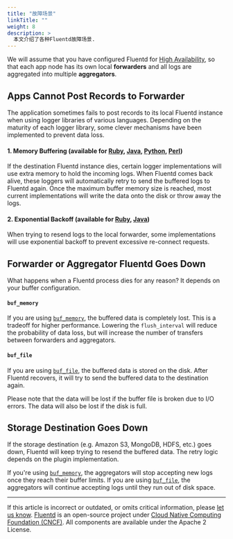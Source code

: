 ```yaml
---
title: "故障场景"
linkTitle: ""
weight: 8
description: >
  本文介绍了各种Fluentd故障场景.
---
```


We will assume that you have configured Fluentd for [High Availability](/deployment/high-availability.md), so that each app node has its own local
**forwarders** and all logs are aggregated into multiple **aggregators**.

## Apps Cannot Post Records to Forwarder

The application sometimes fails to post records to its local Fluentd instance
when using logger libraries of various languages. Depending on the maturity of
each logger library, some clever mechanisms have been implemented to prevent
data loss.

#### 1. Memory Buffering (available for [Ruby](/language/ruby.md), [Java](/language/java.md), [Python](/language/python.md), [Perl](/language/perl.md))

If the destination Fluentd instance dies, certain logger implementations
will use extra memory to hold the incoming logs. When Fluentd comes back alive,
these loggers will automatically retry to send the buffered logs to Fluentd
again. Once the maximum buffer memory size is reached, most current
implementations will write the data onto the disk or throw away the
logs.

#### 2. Exponential Backoff (available for [Ruby](/language/ruby.md), [Java](/language/java.md))

When trying to resend logs to the local forwarder, some implementations
will use exponential backoff to prevent excessive re-connect requests.

## Forwarder or Aggregator Fluentd Goes Down

What happens when a Fluentd process dies for any reason? It depends on your
buffer configuration.

#### `buf_memory`

If you are using [`buf_memory`](/plugins/buffer/memory.md), the buffered data is
completely lost. This is a tradeoff for higher performance. Lowering the
`flush_interval` will reduce the probability of data loss, but will
increase the number of transfers between forwarders and aggregators.

#### `buf_file`

If you are using [`buf_file`](/plugins/buffer/file.md), the buffered data is
stored on the disk. After Fluentd recovers, it will try to send the buffered
data to the destination again.

Please note that the data will be lost if the buffer file is broken due
to I/O errors. The data will also be lost if the disk is full.

## Storage Destination Goes Down

If the storage destination (e.g. Amazon S3, MongoDB, HDFS, etc.) goes
down, Fluentd will keep trying to resend the buffered data. The retry
logic depends on the plugin implementation.

If you're using [`buf_memory`](/plugins/buffer/memory.md), the aggregators will
stop accepting new logs once they reach their buffer limits. If you are using
[`buf_file`](/plugins/buffer/file.md), the aggregators will continue accepting
logs until they run out of disk space.

---

If this article is incorrect or outdated, or omits critical information, please [let us know](https://github.com/fluent/fluentd-docs-gitbook/issues?state=open).
[Fluentd](http://www.fluentd.org/) is an open-source project under [Cloud Native Computing Foundation (CNCF)](https://cncf.io/). All components are available under the Apache 2 License.
